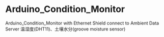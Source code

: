 # Arduino_Condition_Monitor
Arduino_Condition_Monitor with Ethernet Shield connect to Ambient Data Server
温湿度(DHT11)、土壌水分(groove moisture sensor)
